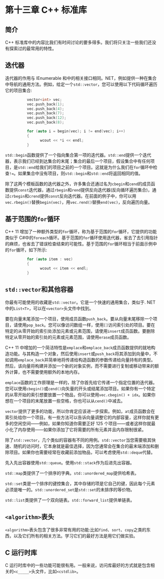 # 第十三章 C++ 标准库

## 简介

C++ 标准库中的内容比我们有时间讨论的要多得多。我们将只关注一些我们还没有探索过的最常用的特性。

## 迭代器

迭代器的作用与 IEnumerable 和中的相关接口相同。NET，例如提供一种在集合中导航的通用方法。例如，给定一个`std::vector`，您可以使用以下代码循环遍历它的项目集合:

```cpp
          vector<int> vec;
          vec.push_back(1);
          vec.push_back(4);
          vec.push_back(7);
          vec.push_back(12);
          vec.push_back(8);

          for (auto i = begin(vec); i != end(vec); i++)
          {
                wcout << *i << endl;
          }

```

`std::begin`函数提供了一个指向集合第一项的迭代器。`std::end`提供一个迭代器，表示我们已经到达集合的末尾；集合的最后一个项目，假设集合中有任何项目，是`std::end`给我们的项目之前的一个项目。这就是为什么我们在`for`循环中检查`!=`。如果集合中没有项目，则`std::begin`和`std::end`将返回相同的值。

除了这两个模板函数的迭代器之外，许多集合还通过名为`cbegin`和`cend`的成员函数提供`const`迭代器，通过`rbegin`和`rend`提供反向迭代器(反向循环遍历集合)，通过`crbegin`和`crend`提供`const`反向迭代器。在前面的例子中，你可以用`vec.rbegin()`替换`begin(vec)`，用`vec.rend()`替换`end(vec)`，反向遍历向量。

## 基于范围的`for`循环

C++ 11 增加了一种额外类型的`for`循环，称为基于范围的`for`循环，它提供的功能类似于 C#中的`foreach`循环。基于范围的`for`循环使用迭代器，省去了去引用指针的麻烦，也省去了错误检查结束的可能性。基于范围的`for`循环相当于前面示例中的`for`循环，如下所示:

```cpp
          for (auto item : vec)
          {
                wcout << item << endl;
          }

```

## `std::vector`和其他容器

你最有可能使用的收藏是`std::vector`。它是一个快速的通用集合，类似于. NET 中的`List<T>`，可以在`<vector>`头文件中找到。

要在向量末尾添加一个项目，使用成员函数`push_back`。要从向量末尾移除一个项目，请使用`pop_back`。您可以像访问数组一样，使用`[]`访问索引处的项目。要在特定的从零开始的索引处添加元素或元素范围，请使用`insert`成员函数。要删除特定从零开始的索引处的元素或元素范围，请使用`erase`成员函数。

C++ 11 中增加的一个简洁特性是`emplace`和`emplace_back`成员函数提供的就地构造功能。与其构造一个对象，然后使用`insert`或`push_back`将其添加到向量中，不如调用`emplace_back`并简单地将传递给构造函数的参数传递给向量持有的类型。然后，该向量将构建并添加一个新的对象实例，而不需要进行复制或移动带来的额外计算，也不需要使用额外的本地内存。

`emplace`函数的工作原理是一样的，除了你首先给它传递一个指定位置的迭代器。您可以使用`cbegin()`或`cend()`向矢量的开头或结尾添加项目。如果你有一个特定的从零开始的索引想要放置一个物品，你可以使用`vec.cbegin() + idx`。如果你想在一个项目的末尾放置一些空格，你也可以从`cend()`中减去。

`vector`提供了更多的功能，所以你肯定应该进一步探索。例如，`at`成员函数会在索引处给你一个项目。有一些方法可以告诉向量调整它的内部容量，这样你就有更多的空闲空间——例如，如果你知道你需要正好 125 个项目——或者这样你就最小化了内存使用——如果你添加了它将需要的所有元素并且内存限制很紧。

除了`std::vector`，几个类似的容器有不同的用例。`std::vector`当您需要极其快速、随机的访问时，它本身就是最佳选择，因为您通常会在集合的最末端添加和删除项目。如果你也需要经常在收藏前添加物品，可以考虑使用`std::deque`代替。

先入先出容器使用`std::queue`。使用`std::stack`作为后进先出容器。

`std::map`类提供了一个排序的字典。`std::unordered_map`提供哈希表。

`std::set`类是一个排序的键控集合，其中存储的项是它自己的键，因此每个元素必须是唯一的。`std::unordered_set`是`std::set`的未排序的等价物。

`std::list`类提供了一个双向链表。`std::forward_list`提供单链表。

## `<algorithm>`表头

`<algorithm>`表头包含了很多非常有用的功能:比如`find`、`sort`、`copy`之类的东西，以及它们所有的相关方法。学习它们的最好方法是用它们做实验。

## C 运行时库

C 运行时库中的一些功能可能很有用。一般来说，访问库最好的方式就是包含相关的`<c_____>`头文件，比如`<cstdlib>`。